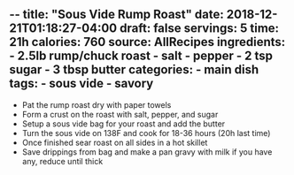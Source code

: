 --
title: "Sous Vide Rump Roast"
date: 2018-12-21T01:18:27-04:00
draft: false
servings: 5
time: 21h
calories: 760
source: AllRecipes
ingredients:
    - 2.5lb rump/chuck roast
    - salt
    - pepper
    - 2 tsp sugar
    - 3 tbsp butter
categories:
    - main dish
tags:
    - sous vide
    - savory
---

* Pat the rump roast dry with paper towels
* Form a crust on the roast with salt, pepper, and sugar
* Setup a sous vide bag for your roast and add the butter
* Turn the sous vide on 138F and cook for 18-36 hours (20h last time)
* Once finished sear roast on all sides in a hot skillet
* Save drippings from bag and make a pan gravy with milk if you have any, reduce until thick
